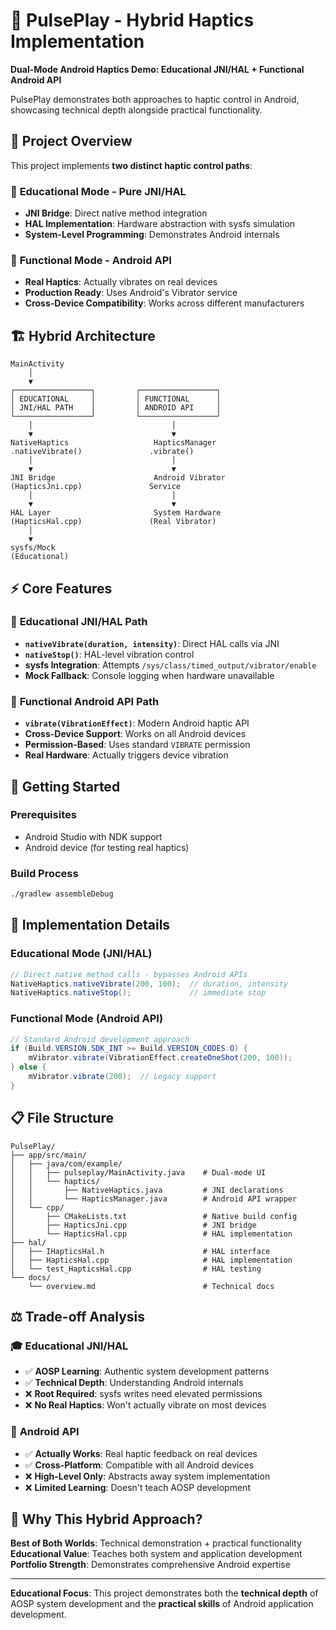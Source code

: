 # 📱 PulsePlay - Hybrid Haptics Implementation

**Dual-Mode Android Haptics Demo: Educational JNI/HAL + Functional Android API**

PulsePlay demonstrates both approaches to haptic control in Android, showcasing technical depth alongside practical functionality.

## 🎯 Project Overview

This project implements **two distinct haptic control paths**:

### 🔧 **Educational Mode - Pure JNI/HAL**
- **JNI Bridge**: Direct native method integration
- **HAL Implementation**: Hardware abstraction with sysfs simulation
- **System-Level Programming**: Demonstrates Android internals

### 📱 **Functional Mode - Android API**
- **Real Haptics**: Actually vibrates on real devices
- **Production Ready**: Uses Android's Vibrator service
- **Cross-Device Compatibility**: Works across different manufacturers

## 🏗️ Hybrid Architecture

```
MainActivity
    │
    ▼
┌─────────────────┐         ┌─────────────────┐
│ EDUCATIONAL     │         │ FUNCTIONAL      │
│ JNI/HAL PATH    │         │ ANDROID API     │
└─────────────────┘         └─────────────────┘
    │                               │
    ▼                               ▼
NativeHaptics                   HapticsManager
.nativeVibrate()               .vibrate()
    │                               │
    ▼                               ▼
JNI Bridge                      Android Vibrator
(HapticsJni.cpp)               Service
    │                               │
    ▼                               ▼
HAL Layer                       System Hardware
(HapticsHal.cpp)               (Real Vibrator)
    │
    ▼
sysfs/Mock
(Educational)
```

## ⚡ Core Features

### 🔧 **Educational JNI/HAL Path**
- **`nativeVibrate(duration, intensity)`**: Direct HAL calls via JNI
- **`nativeStop()`**: HAL-level vibration control
- **sysfs Integration**: Attempts `/sys/class/timed_output/vibrator/enable`
- **Mock Fallback**: Console logging when hardware unavailable

### 📱 **Functional Android API Path**
- **`vibrate(VibrationEffect)`**: Modern Android haptic API
- **Cross-Device Support**: Works on all Android devices
- **Permission-Based**: Uses standard `VIBRATE` permission
- **Real Hardware**: Actually triggers device vibration

## 🚀 Getting Started

### Prerequisites
- Android Studio with NDK support
- Android device (for testing real haptics)

### Build Process
```bash
./gradlew assembleDebug
```

## 🔧 Implementation Details

### Educational Mode (JNI/HAL)
```java
// Direct native method calls - bypasses Android APIs
NativeHaptics.nativeVibrate(200, 100);  // duration, intensity
NativeHaptics.nativeStop();             // immediate stop
```

### Functional Mode (Android API)
```java
// Standard Android development approach
if (Build.VERSION.SDK_INT >= Build.VERSION_CODES.O) {
    mVibrator.vibrate(VibrationEffect.createOneShot(200, 100));
} else {
    mVibrator.vibrate(200);  // Legacy support
}
```

## 📋 File Structure

```
PulsePlay/
├── app/src/main/
│   ├── java/com/example/
│   │   ├── pulseplay/MainActivity.java    # Dual-mode UI
│   │   └── haptics/
│   │       ├── NativeHaptics.java         # JNI declarations  
│   │       └── HapticsManager.java        # Android API wrapper
│   └── cpp/
│       ├── CMakeLists.txt                 # Native build config
│       ├── HapticsJni.cpp                 # JNI bridge
│       └── HapticsHal.cpp                 # HAL implementation
├── hal/
│   ├── IHapticsHal.h                      # HAL interface
│   ├── HapticsHal.cpp                     # HAL implementation
│   └── test_HapticsHal.cpp                # HAL testing
└── docs/
    └── overview.md                        # Technical docs
```

## ⚖️ Trade-off Analysis

### 🎓 **Educational JNI/HAL**
- ✅ **AOSP Learning**: Authentic system development patterns
- ✅ **Technical Depth**: Understanding Android internals
- ❌ **Root Required**: sysfs writes need elevated permissions
- ❌ **No Real Haptics**: Won't actually vibrate on most devices

### 📱 **Android API**
- ✅ **Actually Works**: Real haptic feedback on real devices
- ✅ **Cross-Platform**: Compatible with all Android devices
- ❌ **High-Level Only**: Abstracts away system implementation
- ❌ **Limited Learning**: Doesn't teach AOSP development

## 🎯 Why This Hybrid Approach?

**Best of Both Worlds**: Technical demonstration + practical functionality
**Educational Value**: Teaches both system and application development
**Portfolio Strength**: Demonstrates comprehensive Android expertise

---

**Educational Focus**: This project demonstrates both the **technical depth** of AOSP system development and the **practical skills** of Android application development.

